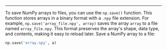 ---

To save NumPy arrays to files, you can use the `np.save()` function. This function stores arrays in a binary format with a `.npy` file extension. For example, `np.save('array_file.npy', array)` saves the array `array` to a file named `array_file.npy`. This format preserves the array's shape, data type, and contents, making it easy to reload later.
Save a NumPy array to a file:

````python
np.save('array.npy', a)
````
